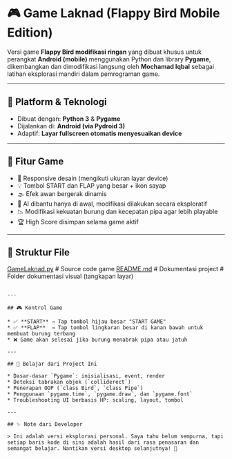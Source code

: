 # 🎮 Game Laknad (Flappy Bird Mobile Edition)

Versi game **Flappy Bird modifikasi ringan** yang dibuat khusus untuk perangkat **Android (mobile)** menggunakan Python dan library **Pygame**, dikembangkan dan dimodifikasi langsung oleh **Mochamad Iqbal** sebagai latihan eksplorasi mandiri dalam pemrograman game.

---

## 📱 Platform & Teknologi

* Dibuat dengan: **Python 3** & **Pygame**
* Dijalankan di: **Android (via Pydroid 3)**
* Adaptif: **Layar fullscreen otomatis menyesuaikan device**

---

## 🧩 Fitur Game

* 🎨 Responsive desain (mengikuti ukuran layar device)
* 💡 Tombol START dan FLAP yang besar + ikon sayap
* 🌫️ Efek awan bergerak dinamis
* 🧠 AI dibantu hanya di awal, modifikasi dilakukan secara eksploratif
* 📉 Modifikasi kekuatan burung dan kecepatan pipa agar lebih playable
* 🏆 High Score disimpan selama game aktif

---

## 📁 Struktur File

[GameLaknad.py](GameLaknad.py)       # Source code game
[README.md](README.md)           # Dokumentasi project
         # Folder dokumentasi visual (tangkapan layar)
```

---

## 🎮 Kontrol Game

* ✅ **START** → Tap tombol hijau besar "START GAME"
* ✅ **FLAP**  → Tap tombol lingkaran besar di kanan bawah untuk membuat burung terbang
* ❌ Game akan selesai jika burung menabrak pipa atau jatuh

---

## 🧠 Belajar dari Project Ini

* Dasar-dasar `Pygame`: inisialisasi, event, render
* Deteksi tabrakan objek (`colliderect`)
* Penerapan OOP (`class Bird`, `class Pipe`)
* Penggunaan `pygame.time`, `pygame.draw`, dan `pygame.font`
* Troubleshooting UI berbasis HP: scaling, layout, tombol

---

## ✨ Note dari Developer

> Ini adalah versi eksplorasi personal. Saya tahu belum sempurna, tapi setiap baris kode di sini adalah hasil dari rasa penasaran dan semangat belajar. Nantikan versi desktop selanjutnya! 💪
